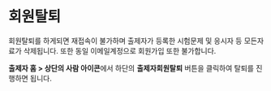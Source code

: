 # 회원탈퇴

회원탈퇴를 하게되면 재접속이 불가하며 출제자가 등록한 시험문제 및 응시자 등 모든자료가 삭제됩니다. 또한 동일 이메일계정으로 회원가입 또한 불가합니다.

**출제자 홈 > 상단의 사람 아이콘**에서 하단의 **출제자회원탈퇴** 버튼을 클릭하여 탈퇴를 진행하면 됩니다.
